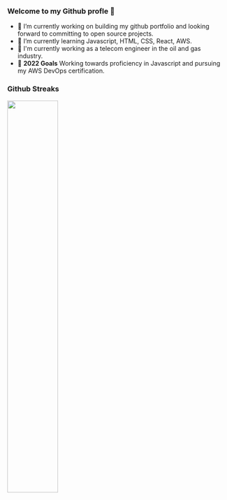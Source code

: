 ### Welcome to my Github profle 👋

- 🔭 I’m currently working on building my github portfolio and looking forward to committing to open source projects.
- 🌱 I’m currently learning Javascript, HTML, CSS, React, AWS.
- 📂 I'm currently working as a telecom engineer in the oil and gas industry.
- 🎯 **2022 Goals** Working towards proficiency in Javascript and pursuing my AWS DevOps certification.


### Github Streaks
<img src="https://github-readme-streak-stats.herokuapp.com/?user=m-i-k-e-s&theme=dark" width="48%" >
